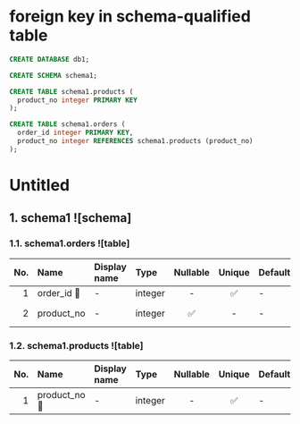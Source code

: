 # foreign key in schema-qualified table

```sql
CREATE DATABASE db1;

CREATE SCHEMA schema1;

CREATE TABLE schema1.products (
  product_no integer PRIMARY KEY
);

CREATE TABLE schema1.orders (
  order_id integer PRIMARY KEY,
  product_no integer REFERENCES schema1.products (product_no)
);
```

# Untitled

## 1. schema1 ![schema]

### 1.1. schema1.orders ![table]

| No. | Name | Display name | Type | Nullable | Unique | Default | Foreign key | Description |
| --: | :-- | :-- | :-- | :-: | :-: | :-- | :-- | :-- |
| <a id="db1.schema1.orders.order_id" name="db1.schema1.orders.order_id"></a> 1 | order_id &#x1F511; | - | integer | - | &#x2705; | - | - | - |
| <a id="db1.schema1.orders.product_no" name="db1.schema1.orders.product_no"></a> 2 | product_no | - | integer | &#x2705; | - | - | products ([product_no](#db1.schema1.products.product_no)) | - |

### 1.2. schema1.products ![table]

| No. | Name | Display name | Type | Nullable | Unique | Default | Foreign key | Description |
| --: | :-- | :-- | :-- | :-: | :-: | :-- | :-- | :-- |
| <a id="db1.schema1.products.product_no" name="db1.schema1.products.product_no"></a> 1 | product_no &#x1F511; | - | integer | - | &#x2705; | - | - | - |
